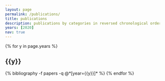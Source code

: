 ```yaml
---
layout: page
permalink: /publications/
title: publications
description: publications by categories in reversed chronological order. generated by jekyll-scholar.
years: [2020]
nav: true
---
```


<div class="publications">

{% for y in page.years %}
  <h2 class="year">{{y}}</h2>
  {% bibliography -f papers -q @*[year={{y}}]* %}
{% endfor %}

</div>
